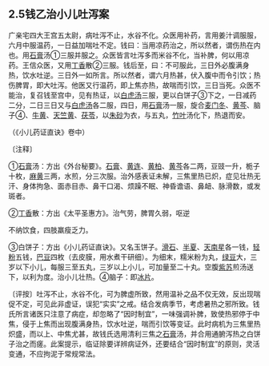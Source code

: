 ## 2.5钱乙治小儿吐泻案

广亲宅四大王宫五太尉，病吐泻不止，水谷不化。众医用补药，言用姜汁调服服，六月中服温药，一日益加喘吐不定。钱曰：当用凉药治之，所以然者，谓伤热在内也。用[石膏](https://www.gmzyjc.com/read/bc/bc03-0.1.1.0.0.md)汤①三服并服之。众医皆言吐泻多而米谷不化，当补脾，何以用凉药。王信众医，又用[丁香](https://www.gmzyjc.com/read/bc/bc07-0.8.0.0.0.md)散②三服。钱后至，曰：不可服此，三日外必腹满身热，饮水吐逆。三日外一如所言。所以然者，谓六月热甚，伏入腹中而令引饮；热伤脾胃，即大吐泻。他医又行温药，即上焦亦热，故喘而引饮，三日当死。众医不能治，复召钱至宫中，见有热证，以[白虎汤](https://www.gmzyjc.com/read/fjx/fjx04-0.1.0.0.0.md)三服，更以白饼子③下之，一日减药二分，二日三日又与[白虎汤](https://www.gmzyjc.com/read/fjx/fjx04-0.1.0.0.0.md)各二服，四日，用[石膏](https://www.gmzyjc.com/read/bc/bc03-0.1.1.0.0.md)汤一服，旋合[麦门冬](https://www.gmzyjc.com/read/bc/bc17-0.4.2.0.0.md)、[黄芩](https://www.gmzyjc.com/read/bc/bc03-0.2.1.0.0.md)、脑子④、[牛黄](https://www.gmzyjc.com/read/bc/bc08-0.0.2.0.0.md)、[天竺黄](https://www.gmzyjc.com/read/bc/bc16-0.2.8.0.0.md)、[茯苓](https://www.gmzyjc.com/read/bc/bc05-0.0.1.0.0.md)，以[朱砂](https://www.gmzyjc.com/read/bc/bc09-0.1.1.0.0.md)为衣，与五丸，[竹叶](https://www.gmzyjc.com/read/bc/bc03-0.1.6.0.0.md)汤化下，热退而安。

（《小儿药证直诀》卷中）

〔注释〕

①[石膏](https://www.gmzyjc.com/read/bc/bc03-0.1.1.0.0.md)汤：方出《外台秘要》。[石膏](https://www.gmzyjc.com/read/bc/bc03-0.1.1.0.0.md)、[黄连](https://www.gmzyjc.com/read/bc/bc03-0.2.2.0.0.md)、[黄柏](https://www.gmzyjc.com/read/bc/bc03-0.2.3.0.0.md)、[黄芩](https://www.gmzyjc.com/read/bc/bc03-0.2.1.0.0.md)各二两，豆豉一升，栀子十枚，[麻黄](https://www.gmzyjc.com/read/bc/bc01-1.1.1.0.0.md)三两，水煎，分三次服。治外感表证未解，三焦里热已炽，症见壮热无汗、身体拘急、面赤目赤、鼻干口渴、烦躁不眠、神昏谵语、鼻衄、脉滑数，或发斑者。

②[丁香](https://www.gmzyjc.com/read/bc/bc07-0.8.0.0.0.md)散：方出《太平圣惠方》。治气劳，脾胃久弱，呕逆

不纳饮食，四肢羸瘦乏力。

③白饼子：方出《小儿药证直诀》。又名玉饼子。[滑石](https://www.gmzyjc.com/read/bc/bc05-0.0.7.0.0.md)、[半夏](https://www.gmzyjc.com/read/bc/bc16-0.1.1.0.0.md)、[天南星](https://www.gmzyjc.com/read/bc/bc16-0.1.2.0.0.md)各一钱，[轻粉](https://www.gmzyjc.com/read/bc/bc20-0.5.0.0.0.md)五钱，[巴豆](https://www.gmzyjc.com/read/bc/bc02-0.3.5.0.0.md)四枚（去皮膜，用水煮干研细）。为细末，糯米粉为丸，[绿豆](https://www.gmzyjc.com/read/bc/bc03-0.4.17.0.0.md)大，三岁以下小儿，每服三至五丸，三岁以上小儿，可加量至二十丸。空腹[紫苏](https://www.gmzyjc.com/read/bc/bc01-1.1.3.0.0.md)煎汤送下，以利为度。治小儿壮热。④脑子：即[冰片](https://www.gmzyjc.com/read/bc/bc08-0.0.3.0.0.md)。

〔评按〕吐泻不止，水谷不化，可为脾虚所致，然用温补之品不仅无效，反出现喘促不定，可见此非虚证，误犯“实实”之戒。结合发病季节，考虑暑热之邪所致。钱氏所言诸医只注意了病症，却忽略了“因时制宜”，一味强调补脾，致使热邪停于中焦，侵于上焦而出现腹满身热，饮水吐逆，喘而引饮等变证。此时病机为三焦里热炽盛，而以上、中焦尤甚，故钱氏选用清利三焦之[石膏](https://www.gmzyjc.com/read/bc/bc03-0.1.1.0.0.md)汤，并合用通腑泻热之白饼子治之而瘥。此案提示，临证除要详辨病证外，还要结合“因时制宜”的原则，灵活变通，不应拘泥于常规常法。

